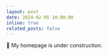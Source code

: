 ```yaml
---
layout: post
date: 2024-02-05 10:00:00
inline: true
related_posts: false
---
```


🚧 My homepage is under construction.
